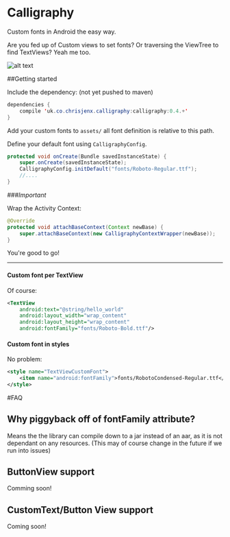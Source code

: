 Calligraphy
===========

Custom fonts in Android the easy way.

Are you fed up of Custom views to set fonts? Or traversing the ViewTree to find TextViews? Yeah me too.

![alt text](https://github.com/chrisjenx/Calligraphy/raw/master/screenshot.png "ScreenShot Of Font Samples")

##Getting started

Include the dependency: (not yet pushed to maven)

```java
dependencies {
    compile 'uk.co.chrisjenx.calligraphy:calligraphy:0.4.+'
}
```

Add your custom fonts to `assets/` all font definition is relative to this path.

Define your default font using `CalligraphyConfig`.

```java
protected void onCreate(Bundle savedInstanceState) {
    super.onCreate(savedInstanceState);
    CalligraphyConfig.initDefault("fonts/Roboto-Regular.ttf");
    //....
}
```

###*Important*

Wrap the Activity Context:

```java
@Override
protected void attachBaseContext(Context newBase) {
    super.attachBaseContext(new CalligraphyContextWrapper(newBase));
}
```

You're good to go!


---
#### Custom font per TextView
Of course:

```xml
<TextView
    android:text="@string/hello_world"
    android:layout_width="wrap_content"
    android:layout_height="wrap_content"
    android:fontFamily="fonts/Roboto-Bold.ttf"/>
```

#### Custom font in styles
No problem:

```xml
<style name="TextViewCustomFont">
    <item name="android:fontFamily">fonts/RobotoCondensed-Regular.ttf</item>
</style>
```

#FAQ

## Why piggyback off of fontFamily attribute?
Means the the library can compile down to a jar instead of an aar, as it is not dependant on any resources.
(This may of course change in the future if we run into issues)

## ButtonView support
Comming soon!

## CustomText/Button View support
Coming soon!
